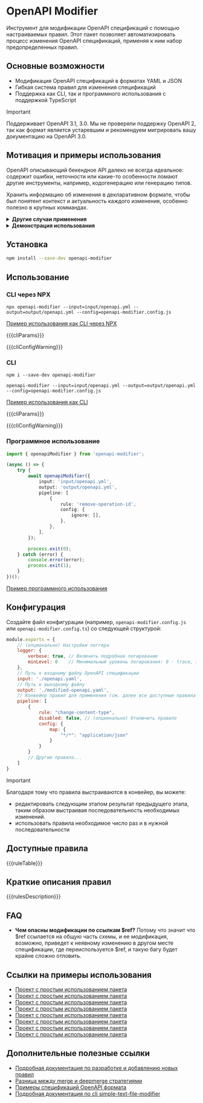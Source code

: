 # OpenAPI Modifier

Инструмент для модификации OpenAPI спецификаций с помощью настраиваемых правил. Этот пакет позволяет автоматизировать процесс изменения OpenAPI спецификаций, применяя к ним набор предопределенных правил.

## Основные возможности

- Модификация OpenAPI спецификаций в форматах YAML и JSON
- Гибкая система правил для изменения спецификаций
- Поддержка как CLI, так и программного использования c поддержкой TypeScript

> [!IMPORTANT]  
> Поддерживает OpenAPI 3.1, 3.0. Мы не проверяли поддержку OpenAPI 2, так как формат является устаревшим и рекомендуем мигрировать вашу документацию на OpenAPI 3.0.

## Мотивация и примеры использования

OpenAPI описывающий бекендное API далеко не всегда идеальное: содержит ошибки, неточности или какие-то особенности ломают другие инструменты, например, кодогенерацию или генерацию типов.

Хранить информацию об изменения в декларативном формате, чтобы был понятент контекст и актуальность каждого изменения, особенно полезно в крупных коммандах.

<details>
  <summary><b>Другие случаи применения</b></summary>

### Другие случаи применения:

- Бекендер просит проверить используется ли поле в какой-то сущности;
- Бекендер просит проверить используется ли параметр в какой-то ручке; 
- Бекендер создает задачу перестать пользоваться endpoint'ом;
- Бекендер написал новое API в разработке, но его нет в документации;
- Бекендер просит больше не использовать какой-то параметр в endpoint'е;
- Не валидное OpenAPI (например, использовали не существующий тип int);
- Нужно оставить знания по модификации (коллеге важно знать почему какое-то поле заблокировано);
- Нужно наблюдать за изменениями API и вовремя корректировать конфиг (убрали использование ручки);
- Убирать deprecated поля из openapi (чтобы вовремя замечать возможности api которые будут удалены);

</details>

<details>
  <summary><b>Демонстрация использования</b></summary>

<a name="custom_anchor_demo"></a>

### Демонстрация использования

Например имеем [входной файл спецификации/документации api](./examples/example-cli-generate-api-types/input/openapi.yaml) от бекенд разработчиков. Например, [скачен через curl cli из github](./examples/example-cli-generate-api-types/package.json#L11).

Пишем [файл конфигурации](./examples/example-cli-generate-api-types/openapi-modifier.config.ts), описывающий все что нужно поменять в исходной спецификации/документации с пояснительными комментариями:

```ts
const config: ConfigT = {
    pipeline: [
        // JIRA-10207 - new feature API for epic JIRA-232
        {
            rule: 'merge-openapi-spec',
            config: {
                path: 'input/feature-openapi-JIRA-232.yaml',
            },
        },

        // ...

        // JIRA-10212 - wrong docs, waiting JIRABACKEND-8752
        {
            rule: 'patch-schemas',
            config: [
                {
                    descriptor: {
                        type: 'component-schema',
                        componentName: 'Pet',
                    },
                    patchMethod: 'merge',
                    schemaDiff: {
                        properties: {
                            id: {
                                type: 'string',
                                format: 'uuid',
                            },
                        },
                    },
                },
            ],
        },

        // ...

        // JIRA-11236 - removed deprecated endpoint, waiting JIRABACKEND-3641
        {
            rule: 'filter-endpoints',
            config: {
                disabled: [
                    {
                        path: '/v1/pets/{petId}',
                        method: 'delete',
                    },
                ],
            },
        },

        // ...
}
```

Далее [при помощи этого файла конфигурации и cli openapi-modifier](./examples/example-cli-generate-api-types/package.json#L7), изменяем исходный файл спецификации/документации и получается [модифицированная спецификация/документация](./examples/example-cli-generate-api-types/output/openapi.yaml).

Далее при помощи, к примеру cli [dtsgenerator](https://github.com/horiuchi/dtsgenerator), генерируем из модифицированной спецификации/документаци [файл типизации для api](./examples/example-cli-generate-api-types/output/generated-api-types.d.ts), которую уже используем в коде проекта.

[Полный код примера](./examples/example-cli-generate-api-types)

</details>

## Установка

```bash
npm install --save-dev openapi-modifier
```

## Использование

<a name="custom_anchor_cli_npx_usage"></a>

### CLI через NPX

```shell
npx openapi-modifier --input=input/openapi.yml --output=output/openapi.yml --config=openapi-modifier.config.js
```

[Пример использования как CLI через NPX](./examples/example-cli-simple-npx/package.json#L6)

{{{cliParams}}}

{{{cliConfigWarning}}}

<a name="custom_anchor_cli_usage"></a>

### CLI

```shell
npm i --save-dev openapi-modifier

openapi-modifier --input=input/openapi.yml --output=output/openapi.yml --config=openapi-modifier.config.js
```

[Пример использования как CLI](./examples/example-cli-openapi-yaml/package.json#L7)

{{{cliParams}}}

{{{cliConfigWarning}}}

<a name="custom_anchor_package_usage"></a>

### Программное использование

```typescript
import { openapiModifier } from 'openapi-modifier';

(async () => {
    try {
        await openapiModifier({
            input: 'input/openapi.yml',
            output: 'output/openapi.yml',
            pipeline: [
                {
                    rule: 'remove-operation-id',
                    config: {
                        ignore: [],
                    },
                },
            ],
        });

        process.exit(0);
    } catch (error) {
        console.error(error);
        process.exit(1);
    }
})();
```

[Пример программного использования](./examples/example-package-openapi-yaml/generate.ts)

<a name="custom_anchor_config_parameters"></a>

## Конфигурация

Создайте файл конфигурации (например, `openapi-modifier.config.js` или `openapi-modifier.config.ts`) со следующей структурой:

```javascript
module.exports = {
    // (опционально) Настройки логгера
    logger: {
        verbose: true, // Включить подробное логирование
        minLevel: 0    // Минимальный уровень логирования: 0 - trace, 1 - debug, 2 - info, 3 - warn, 4 - error
    },
    // Путь к входному файлу OpenAPI спецификации
    input: './openapi.yaml',
    // Путь к выходному файлу
    output: './modified-openapi.yaml',
    // Конвейер правил для применения (см. далее все доступные правила с примерами конфигураций)
    pipeline: [
        {
            rule: "change-content-type",
            disabled: false, // (опционально) Отключить правило
            config: {
                map: {
                    "*/*": "application/json"
                }
            }
        }
        // Другие правила...
    ]
}
```

> [!IMPORTANT]  
> Благодаря тому что правила выстраиваются в конвейер, вы можете:
> - редактировать следующим этапом результат предыдущего этапа, таким образом выстраивая последовательность необходимых изменений.
> - использовать правила необходимое число раз и в нужной последовательности

<a name="custom_anchor_rule_table"></a>

## Доступные правила

{{{ruleTable}}}

<a name="custom_anchor_rules_description"></a>

## Краткие описания правил

{{{rulesDescription}}}

## FAQ

- **Чем опасны модификации по ссылкам $ref?** Потому что значит что $ref ссылается на общую часть схемы, и ее модификация, возможно, приведет к неявному изменению в другом месте спецификации, где переиспользуется $ref, и такую багу будет крайне сложно отловить.

## Ссылки на примеры использования

- [Проект с простым использованием пакета](./examples/example-cli-generate-api-types)
- [Проект с простым использованием пакета](./examples/example-cli-openapi-yaml-to-json)
- [Проект с простым использованием пакета](./examples/example-cli-simple-npx)
- [Проект с простым использованием пакета](./examples/example-cli-openapi-json)
- [Проект с простым использованием пакета](./examples/example-cli-openapi-json)
- [Проект с простым использованием пакета](./examples/example-cli-simple-generate-api-types)
- [Проект с простым использованием пакета](./examples/example-package-openapi-yaml)
- [Проект с простым использованием пакета](./examples/example-cli-simple-json-config)

## Дополнительные полезные ссылки

- [Подробная документация по разработке и добавлению новых правил](./docs/debug.md)
- [Разница между merge и deepmerge стратегиями](./docs/merge-strategy.md)
- [Примеры спецификаций OpenAPI формата](./docs/schema-diff.md)
- [Подробная документация по cli simple-text-file-modifier](./docs/simple-text-file-modifier.md)
